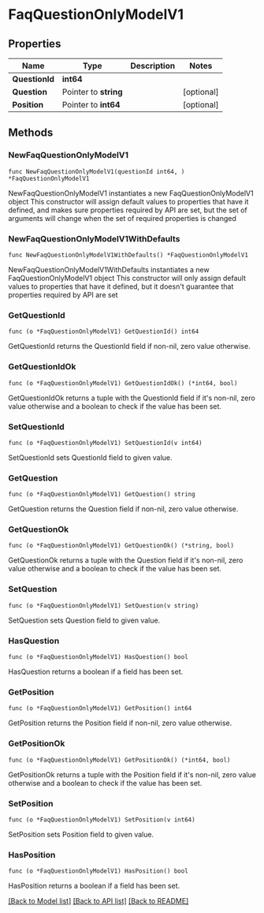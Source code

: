 # FaqQuestionOnlyModelV1

## Properties

Name | Type | Description | Notes
------------ | ------------- | ------------- | -------------
**QuestionId** | **int64** |  | 
**Question** | Pointer to **string** |  | [optional] 
**Position** | Pointer to **int64** |  | [optional] 

## Methods

### NewFaqQuestionOnlyModelV1

`func NewFaqQuestionOnlyModelV1(questionId int64, ) *FaqQuestionOnlyModelV1`

NewFaqQuestionOnlyModelV1 instantiates a new FaqQuestionOnlyModelV1 object
This constructor will assign default values to properties that have it defined,
and makes sure properties required by API are set, but the set of arguments
will change when the set of required properties is changed

### NewFaqQuestionOnlyModelV1WithDefaults

`func NewFaqQuestionOnlyModelV1WithDefaults() *FaqQuestionOnlyModelV1`

NewFaqQuestionOnlyModelV1WithDefaults instantiates a new FaqQuestionOnlyModelV1 object
This constructor will only assign default values to properties that have it defined,
but it doesn't guarantee that properties required by API are set

### GetQuestionId

`func (o *FaqQuestionOnlyModelV1) GetQuestionId() int64`

GetQuestionId returns the QuestionId field if non-nil, zero value otherwise.

### GetQuestionIdOk

`func (o *FaqQuestionOnlyModelV1) GetQuestionIdOk() (*int64, bool)`

GetQuestionIdOk returns a tuple with the QuestionId field if it's non-nil, zero value otherwise
and a boolean to check if the value has been set.

### SetQuestionId

`func (o *FaqQuestionOnlyModelV1) SetQuestionId(v int64)`

SetQuestionId sets QuestionId field to given value.


### GetQuestion

`func (o *FaqQuestionOnlyModelV1) GetQuestion() string`

GetQuestion returns the Question field if non-nil, zero value otherwise.

### GetQuestionOk

`func (o *FaqQuestionOnlyModelV1) GetQuestionOk() (*string, bool)`

GetQuestionOk returns a tuple with the Question field if it's non-nil, zero value otherwise
and a boolean to check if the value has been set.

### SetQuestion

`func (o *FaqQuestionOnlyModelV1) SetQuestion(v string)`

SetQuestion sets Question field to given value.

### HasQuestion

`func (o *FaqQuestionOnlyModelV1) HasQuestion() bool`

HasQuestion returns a boolean if a field has been set.

### GetPosition

`func (o *FaqQuestionOnlyModelV1) GetPosition() int64`

GetPosition returns the Position field if non-nil, zero value otherwise.

### GetPositionOk

`func (o *FaqQuestionOnlyModelV1) GetPositionOk() (*int64, bool)`

GetPositionOk returns a tuple with the Position field if it's non-nil, zero value otherwise
and a boolean to check if the value has been set.

### SetPosition

`func (o *FaqQuestionOnlyModelV1) SetPosition(v int64)`

SetPosition sets Position field to given value.

### HasPosition

`func (o *FaqQuestionOnlyModelV1) HasPosition() bool`

HasPosition returns a boolean if a field has been set.


[[Back to Model list]](../README.md#documentation-for-models) [[Back to API list]](../README.md#documentation-for-api-endpoints) [[Back to README]](../README.md)


